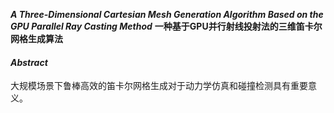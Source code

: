 ***A Three-Dimensional Cartesian Mesh Generation Algorithm Based on the GPU Parallel Ray Casting Method***
**一种基于GPU并行射线投射法的三维笛卡尔网格生成算法**

#### *Abstract*
大规模场景下鲁棒高效的笛卡尔网格生成对于动力学仿真和碰撞检测具有重要意义。
